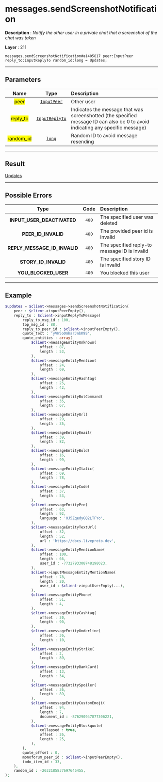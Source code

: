 # messages.sendScreenshotNotification

**Description** : *Notify the other user in a private chat that a screenshot of the chat was taken*

**Layer** : 211

```tl
messages.sendScreenshotNotification#a1405817 peer:InputPeer reply_to:InputReplyTo random_id:long = Updates;
```

---

## Parameters

| Name | Type | Description |
| :---: | :---: | :--- |
| <mark>peer</mark> | [`InputPeer`](type/InputPeer) | Other user |
| <mark>reply_to</mark> | [`InputReplyTo`](type/InputReplyTo) | Indicates the message that was screenshotted (the specified message ID can also be 0 to avoid indicating any specific message) |
| <mark>random_id</mark> | [`long`](type/long) | Random ID to avoid message resending |

---

## Result

[Updates](type/Updates)

---

## Possible Errors

| Type | Code | Description |
| :---: | :---: | :--- |
| **INPUT_USER_DEACTIVATED** | `400` | The specified user was deleted |
| **PEER_ID_INVALID** | `400` | The provided peer id is invalid |
| **REPLY_MESSAGE_ID_INVALID** | `400` | The specified reply-to message ID is invalid |
| **STORY_ID_INVALID** | `400` | The specified story ID is invalid |
| **YOU_BLOCKED_USER** | `400` | You blocked this user |

---

## Example

```php
$updates = $client->messages->sendScreenshotNotification(
	peer : $client->inputPeerEmpty(),
	reply_to : $client->inputReplyToMessage(
		reply_to_msg_id : 100,
		top_msg_id : 88,
		reply_to_peer_id : $client->inputPeerEmpty(),
		quote_text : 'yVW5oOmharJnbK9S',
		quote_entities : array(
			$client->messageEntityUnknown(
				offset : 87,
				length : 53,
			),
			$client->messageEntityMention(
				offset : 24,
				length : 69,
			),
			$client->messageEntityHashtag(
				offset : 25,
				length : 42,
			),
			$client->messageEntityBotCommand(
				offset : 35,
				length : 67,
			),
			$client->messageEntityUrl(
				offset : 29,
				length : 35,
			),
			$client->messageEntityEmail(
				offset : 39,
				length : 82,
			),
			$client->messageEntityBold(
				offset : 16,
				length : 99,
			),
			$client->messageEntityItalic(
				offset : 69,
				length : 78,
			),
			$client->messageEntityCode(
				offset : 37,
				length : 53,
			),
			$client->messageEntityPre(
				offset : 63,
				length : 92,
				language : '0J5ZqedyGQ2LTFYo',
			),
			$client->messageEntityTextUrl(
				offset : 32,
				length : 52,
				url : 'https://docs.liveproto.dev',
			),
			$client->messageEntityMentionName(
				offset : 100,
				length : 66,
				user_id : -7732793308748198023,
			),
			$client->inputMessageEntityMentionName(
				offset : 78,
				length : 20,
				user_id : $client->inputUserEmpty(...),
			),
			$client->messageEntityPhone(
				offset : 51,
				length : 4,
			),
			$client->messageEntityCashtag(
				offset : 30,
				length : 90,
			),
			$client->messageEntityUnderline(
				offset : 36,
				length : 10,
			),
			$client->messageEntityStrike(
				offset : 2,
				length : 89,
			),
			$client->messageEntityBankCard(
				offset : 13,
				length : 34,
			),
			$client->messageEntitySpoiler(
				offset : 36,
				length : 89,
			),
			$client->messageEntityCustomEmoji(
				offset : 94,
				length : 7,
				document_id : -876290947877306221,
			),
			$client->messageEntityBlockquote(
				collapsed : true,
				offset : 26,
				length : 25,
			),
		),
		quote_offset : 0,
		monoforum_peer_id : $client->inputPeerEmpty(),
		todo_item_id : 33,
	),
	random_id : -2032185837697645455,
);
```